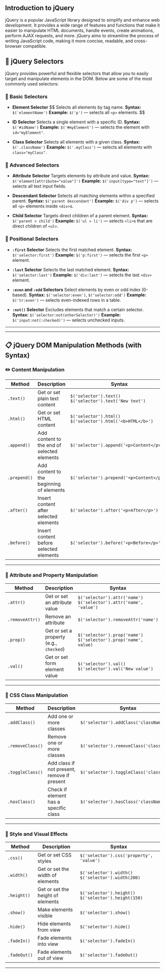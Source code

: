 
**Introduction to jQuery**
-------------------------- 

jQuery is a popular JavaScript library designed to simplify and enhance web development. It provides a wide range of features and functions that make it easier to manipulate HTML documents, handle events, create animations, perform AJAX requests, and more. jQuery aims to streamline the process of writing JavaScript code, making it more concise, readable, and cross-browser compatible.


## 📌 jQuery Selectors

jQuery provides powerful and flexible selectors that allow you to easily target and manipulate elements in the DOM. Below are some of the most commonly used selectors:

### 🔹 Basic Selectors

* **Element Selector**
  $$
  Selects all elements by tag name.
  **Syntax:** `$('elementName')`
  **Example:** `$('p')` — selects all `<p>` elements.
  $$

* **ID Selector**
  Selects a single element with a specific ID.
  **Syntax:** `$('#idName')`
  **Example:** `$('#myElement')` — selects the element with `id="myElement"`.

* **Class Selector**
  Selects all elements with a given class.
  **Syntax:** `$('.className')`
  **Example:** `$('.myClass')` — selects all elements with `class="myClass"`.

### 🔹 Advanced Selectors

* **Attribute Selector**
  Targets elements by attribute and value.
  **Syntax:** `$('element[attribute="value"]')`
  **Example:** `$('input[type="text"]')` — selects all text input fields.

* **Descendant Selector**
  Selects all matching elements within a specified parent.
  **Syntax:** `$('parent descendant')`
  **Example:** `$('div p')` — selects all `<p>` elements inside `<div>`s.

* **Child Selector**
  Targets direct children of a parent element.
  **Syntax:** `$('parent > child')`
  **Example:** `$('ul > li')` — selects `<li>`s that are direct children of `<ul>`.

### 🔹 Positional Selectors

* **`:first` Selector**
  Selects the first matched element.
  **Syntax:** `$('selector:first')`
  **Example:** `$('p:first')` — selects the first `<p>` element.

* **`:last` Selector**
  Selects the last matched element.
  **Syntax:** `$('selector:last')`
  **Example:** `$('div:last')` — selects the last `<div>` element.

* **`:even` and `:odd` Selectors**
  Select elements by even or odd index (0-based).
  **Syntax:** `$('selector:even')`, `$('selector:odd')`
  **Example:** `$('tr:even')` — selects even-indexed rows in a table.

* **`:not()` Selector**
  Excludes elements that match a certain selector.
  **Syntax:** `$('selector:not(otherSelector)')`
  **Example:** `$('input:not(:checked)')` — selects unchecked inputs.

---


---

## 📋 jQuery DOM Manipulation Methods (with Syntax)

### ✏️ Content Manipulation

| Method       | Description                                 | Syntax                                                        |
| ------------ | ------------------------------------------- | ------------------------------------------------------------- |
| `.text()`    | Get or set plain text content               | `$('selector').text()`<br>`$('selector').text('New text')`    |
| `.html()`    | Get or set HTML content                     | `$('selector').html()`<br>`$('selector').html('<b>HTML</b>')` |
| `.append()`  | Add content to the end of selected elements | `$('selector').append('<p>Content</p>')`                      |
| `.prepend()` | Add content to the beginning of elements    | `$('selector').prepend('<p>Content</p>')`                     |
| `.after()`   | Insert content after selected elements      | `$('selector').after('<p>After</p>')`                         |
| `.before()`  | Insert content before selected elements     | `$('selector').before('<p>Before</p>')`                       |

---

### 🔧 Attribute and Property Manipulation

| Method          | Description                             | Syntax                                                                |
| --------------- | --------------------------------------- | --------------------------------------------------------------------- |
| `.attr()`       | Get or set an attribute value           | `$('selector').attr('name')`<br>`$('selector').attr('name', 'value')` |
| `.removeAttr()` | Remove an attribute                     | `$('selector').removeAttr('name')`                                    |
| `.prop()`       | Get or set a property (e.g., `checked`) | `$('selector').prop('name')`<br>`$('selector').prop('name', value)`   |
| `.val()`        | Get or set form element value           | `$('selector').val()`<br>`$('selector').val('New value')`             |

---

### 🎨 CSS Class Manipulation

| Method           | Description                                 | Syntax                                   |
| ---------------- | ------------------------------------------- | ---------------------------------------- |
| `.addClass()`    | Add one or more classes                     | `$('selector').addClass('className')`    |
| `.removeClass()` | Remove one or more classes                  | `$('selector').removeClass('className')` |
| `.toggleClass()` | Add class if not present, remove if present | `$('selector').toggleClass('className')` |
| `.hasClass()`    | Check if element has a specific class       | `$('selector').hasClass('className')`    |

---

### 🎨 Style and Visual Effects

| Method       | Description                       | Syntax                                                  |
| ------------ | --------------------------------- | ------------------------------------------------------- |
| `.css()`     | Get or set CSS styles             | `$('selector').css('property', 'value')`                |
| `.width()`   | Get or set the width of elements  | `$('selector').width()`<br>`$('selector').width(200)`   |
| `.height()`  | Get or set the height of elements | `$('selector').height()`<br>`$('selector').height(150)` |
| `.show()`    | Make elements visible             | `$('selector').show()`                                  |
| `.hide()`    | Hide elements from view           | `$('selector').hide()`                                  |
| `.fadeIn()`  | Fade elements into view           | `$('selector').fadeIn()`                                |
| `.fadeOut()` | Fade elements out of view         | `$('selector').fadeOut()`                               |

---


